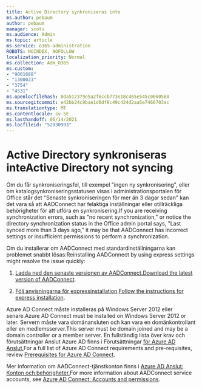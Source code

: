 ```yaml
---
title: Active Directory synkroniseras inte
ms.author: pebaum
author: pebaum
manager: scotv
ms.audience: Admin
ms.topic: article
ms.service: o365-administration
ROBOTS: NOINDEX, NOFOLLOW
localization_priority: Normal
ms.collection: Adm_O365
ms.custom:
- "9001688"
- "1300023"
- "3754"
- "4531"
ms.openlocfilehash: 0da512379e5a2f6ccb773e18c465e545c0660560
ms.sourcegitcommit: e42bb24c9bae1d0df8c49c424d2aa5e7466703ac
ms.translationtype: MT
ms.contentlocale: sv-SE
ms.lasthandoff: 06/14/2021
ms.locfileid: "52930993"
---
```

# <a name="active-directory-not-syncing"></a><span data-ttu-id="7b18f-102">Active Directory synkroniseras inte</span><span class="sxs-lookup"><span data-stu-id="7b18f-102">Active Directory not syncing</span></span>

<span data-ttu-id="7b18f-103">Om du får synkroniseringsfel, till exempel "ingen ny synkronisering", eller om katalogsynkroniseringsstatusen visas i administrationsportalen för Office står det "Senaste synkroniseringen för mer än 3 dagar sedan" kan det vara så att AADConnect har felaktiga inställningar eller otillräckliga behörigheter för att utföra en synkronisering.</span><span class="sxs-lookup"><span data-stu-id="7b18f-103">If you are receiving synchronization errors, such as "no recent synchronization," or notice the directory synchronization status in the Office admin portal says, "Last synced more than 3 days ago," it may be that AADConnect has incorrect settings or insufficient permissions to perform a synchronization.</span></span>  

<span data-ttu-id="7b18f-104">Om du installerar om AADConnect med standardinställningarna kan problemet snabbt lösas:</span><span class="sxs-lookup"><span data-stu-id="7b18f-104">Reinstalling AADConnect by using express settings might resolve the issue quickly:</span></span>

1. <span data-ttu-id="7b18f-105">[Ladda ned den senaste versionen av AADConnect.](https://go.microsoft.com/fwlink/?LinkId=615771)</span><span class="sxs-lookup"><span data-stu-id="7b18f-105">[Download the latest version of AADConnect](https://go.microsoft.com/fwlink/?LinkId=615771).</span></span>

2. <span data-ttu-id="7b18f-106">[Följ anvisningarna för expressinstallation](/azure/active-directory/hybrid/how-to-connect-install-express).</span><span class="sxs-lookup"><span data-stu-id="7b18f-106">[Follow the instructions for express installation](/azure/active-directory/hybrid/how-to-connect-install-express).</span></span>

<span data-ttu-id="7b18f-107">Azure AD Connect måste installeras på Windows Server 2012 eller senare.</span><span class="sxs-lookup"><span data-stu-id="7b18f-107">Azure AD Connect must be installed on Windows Server 2012 or later.</span></span> <span data-ttu-id="7b18f-108">Servern måste vara domänansluten och kan vara en domänkontrollant eller en medlemsserver.</span><span class="sxs-lookup"><span data-stu-id="7b18f-108">This server must be domain joined and may be a domain controller or a member server.</span></span> <span data-ttu-id="7b18f-109">En fullständig lista över krav och förutsättningar Anslut Azure AD finns i Förutsättningar [för Azure AD Anslut.](/azure/active-directory/hybrid/how-to-connect-install-prerequisites)</span><span class="sxs-lookup"><span data-stu-id="7b18f-109">For a full list of Azure AD Connect requirements and pre-requisites, review [Prerequisites for Azure AD Connect](/azure/active-directory/hybrid/how-to-connect-install-prerequisites).</span></span>

<span data-ttu-id="7b18f-110">Mer information om AADConnect-tjänstkonton finns i [Azure AD Anslut: Konton och behörigheter.](/azure/active-directory/hybrid/reference-connect-accounts-permissions)</span><span class="sxs-lookup"><span data-stu-id="7b18f-110">For more information about AADConnect service accounts, see [Azure AD Connect: Accounts and permissions](/azure/active-directory/hybrid/reference-connect-accounts-permissions).</span></span>
